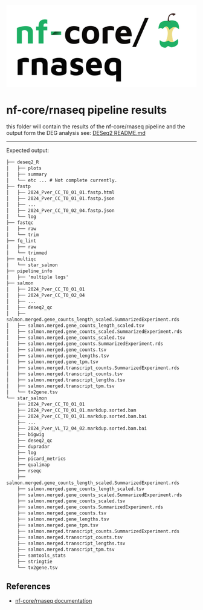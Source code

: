 
![Header Image](https://github.com/nf-core/rnaseq/raw/3.18.0/docs/images/nf-core-rnaseq_logo_light.png)

# nf-core/rnaseq pipeline results

this folder will contain the results of the nf-core/rnaseq pipeline and the output form the DEG analysis see: [DESeq2 README.md](Rscripts/README.md)
****
Expected output:

```text
├── deseq2_R
│   ├── plots
│   ├── summary
│   └── etc ... # Not complete currently.
├── fastp
│   ├── 2024_Pver_CC_T0_01_01.fastp.html
│   ├── 2024_Pver_CC_T0_01_01.fastp.json
│   ├── ...
│   ├── 2024_Pver_CC_T0_02_04.fastp.json
│   └── log
├── fastqc
│   ├── raw
│   └── trim
├── fq_lint
│   ├── raw
│   └── trimmed
├── multiqc
│   └── star_salmon
├── pipeline_info
│   ├── 'multiple logs'
├── salmon
│   ├── 2024_Pver_CC_T0_01_01
│   ├── 2024_Pver_CC_T0_02_04
│   ├── ...
│   ├── deseq2_qc
│   ├── salmon.merged.gene_counts_length_scaled.SummarizedExperiment.rds
│   ├── salmon.merged.gene_counts_length_scaled.tsv
│   ├── salmon.merged.gene_counts_scaled.SummarizedExperiment.rds
│   ├── salmon.merged.gene_counts_scaled.tsv
│   ├── salmon.merged.gene_counts.SummarizedExperiment.rds
│   ├── salmon.merged.gene_counts.tsv
│   ├── salmon.merged.gene_lengths.tsv
│   ├── salmon.merged.gene_tpm.tsv
│   ├── salmon.merged.transcript_counts.SummarizedExperiment.rds
│   ├── salmon.merged.transcript_counts.tsv
│   ├── salmon.merged.transcript_lengths.tsv
│   ├── salmon.merged.transcript_tpm.tsv
│   └── tx2gene.tsv
└── star_salmon
    ├── 2024_Pver_CC_T0_01_01
    ├── 2024_Pver_CC_T0_01_01.markdup.sorted.bam
    ├── 2024_Pver_CC_T0_01_01.markdup.sorted.bam.bai
    ├── ...
    ├── 2024_Pver_VL_T2_04_02.markdup.sorted.bam.bai
    ├── bigwig
    ├── deseq2_qc
    ├── dupradar
    ├── log
    ├── picard_metrics
    ├── qualimap
    ├── rseqc
    ├── salmon.merged.gene_counts_length_scaled.SummarizedExperiment.rds
    ├── salmon.merged.gene_counts_length_scaled.tsv
    ├── salmon.merged.gene_counts_scaled.SummarizedExperiment.rds
    ├── salmon.merged.gene_counts_scaled.tsv
    ├── salmon.merged.gene_counts.SummarizedExperiment.rds
    ├── salmon.merged.gene_counts.tsv
    ├── salmon.merged.gene_lengths.tsv
    ├── salmon.merged.gene_tpm.tsv
    ├── salmon.merged.transcript_counts.SummarizedExperiment.rds
    ├── salmon.merged.transcript_counts.tsv
    ├── salmon.merged.transcript_lengths.tsv
    ├── salmon.merged.transcript_tpm.tsv
    ├── samtools_stats
    ├── stringtie
    └── tx2gene.tsv
```

## References

- [nf-core/rnaseq documentation](https://nf-co.re/rnaseq)
